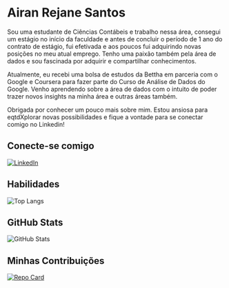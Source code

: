 # Airan Rejane Santos

Sou uma estudante de Ciências Contábeis e trabalho nessa área, consegui um estágio no início da faculdade e antes de concluir o período de 1 ano do contrato de estágio, fui efetivada e aos poucos fui adquirindo novas posições no meu atual emprego. Tenho uma paixão também pela área de dados e sou fascinada por adquirir e compartilhar conhecimentos.

Atualmente, eu recebi uma bolsa de estudos da Bettha em parceria com o Google e Coursera para fazer parte do Curso de Análise de Dados do Google. Venho aprendendo sobre a área de dados com o intuito de poder trazer novos insights na minha área e outras áreas também.

Obrigada por conhecer um pouco mais sobre mim. Estou ansiosa para eqtdXplorar novas possibilidades e fique a vontade para se conectar comigo no Linkedin!

## Conecte-se comigo

[![LinkedIn](https://img.shields.io/badge/LinkedIn-000?style=for-the-badge&logo=linkedin&logoColor=F52CD3)](https://www.linkedin.com/in/airan-rejane/)

## Habilidades

![Top Langs](https://github-readme-stats-git-masterrstaa-rickstaa.vercel.app/api/top-langs/?username=airanrejane22&bg_color=000&border_color=F52CD3&title_color=FFF&text_color=FFF)

## GitHub Stats

![GitHub Stats](https://github-readme-stats.vercel.app/api?username=Airanrejane22&theme=transparent&bg_color=000&border_color=F52CD3&show_icons=true&icon_color=fff&title_color=FFF&text_color=F52CD3)

## Minhas Contribuições

[![Repo Card](https://github-readme-stats.vercel.app/api/pin/?username=airanrejane22&repo=dio-lab-open-source&bg_color=000&border_color=F52CD3&show_icons=true&icon_color=FFF&title_color=F52CD3&text_color=FFF)](https://github.com/airanrejane22/dio-lab-open-source)
